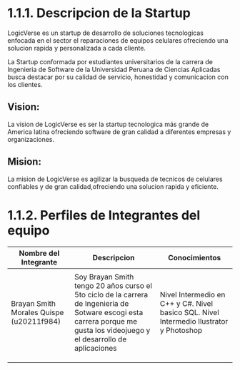 # 1.1.1. Descripcion de la Startup
LogicVerse es un startup de desarrollo de soluciones tecnologicas enfocada en el sector el reparaciones de equipos celulares ofreciendo una solucion rapida y personalizada a cada cliente.

La Startup conformada por estudiantes universitarios de la carrera de Ingenieria de Software de la Universidad Peruana de Ciencias Aplicadas busca destacar por su calidad de servicio, honestidad y comunicacion con los clientes.

## Vision:
La vision de LogicVerse es ser la startup tecnologica más grande de America latina ofreciendo software de gran calidad a diferentes empresas y organizaciones.

## Mision:
La mision de LogicVerse es agilizar la busqueda de tecnicos de celulares confiables y de gran calidad,ofreciendo una solucion rapida y eficiente.

# 1.1.2. Perfiles de Integrantes del equipo

|  Nombre del Integrante | Descripcion  |  Conocimientos  |
|------------------------|--------------|-----------------|
|                        |              |                 |
|Brayan Smith Morales Quispe (u20211f984)|Soy Brayan Smith tengo 20 años curso el 5to ciclo de la carrera de Ingenieria de Sotware escogi esta carrera porque me gusta los videojuego y el desarrollo de aplicaciones   |Nivel Intermedio en C++ y C#. Nivel basico SQL. Nivel Intermedio Ilustrator y Photoshop|
|   |   |
|   |   |
|   |   |

